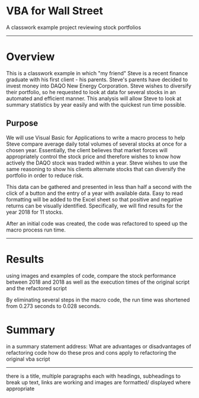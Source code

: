 # VBA for Wall Street
A classwork example project reviewing stock portfolios

---

# Overview
This is a classwork example in which "my friend" Steve is a recent finance graduate with his first client - his parents. Steve's parents have decided to invest money into DAQO New Energy Corporation. Steve wishes to diversify their portfolio, so he requested to look at data for several stocks in an automated and efficient manner. This analysis will allow Steve to look at summary statistics by year easily and with the quickest run time possible. 

## Purpose
We will use Visual Basic for Applications to write a macro process to help Steve compare average daily total volumes of several stocks at once for a chosen year. Essentially, the client believes that market forces will appropriately control the stock price and therefore wishes to know how actively the DAQO stock was traded within a year. Steve wishes to use the same reasoning to show his clients alternate stocks that can diversify the portfolio in order to reduce risk. 

This data can be gathered and presented in less than half a second with the click of a button and the entry of a year with available data. Easy to read formatting will be added to the Excel sheet so that positive and negative returns can be visually identified. Specifically, we will find results for the year 2018 for 11 stocks. 

After an initial code was created, the code was refactored to speed up the macro process run time. 

---

# Results
using images and examples of code, compare the stock performance between 2018 and 2018 as well as the execution times of the original script and the refactored script

By eliminating several steps in the macro code, the run time was shortened from 0.273 seconds to 0.028 seconds. 

# Summary
in a summary statement address:
 What are advantages or disadvantages of refactoring code
 how do these pros and cons apply to refactoring the original vba script
 
 ---

there is a title, multiple paragraphs each with headings, subheadings to break up text, links are working and images are formatted/ displayed where appropriate
 
 
